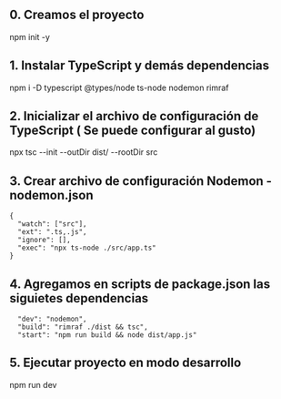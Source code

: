 
## 0. Creamos el proyecto

npm init -y

## 1. Instalar TypeScript y demás dependencias

npm i -D typescript @types/node ts-node nodemon rimraf

## 2. Inicializar el archivo de configuración de TypeScript ( Se puede configurar al gusto)
npx tsc --init --outDir dist/ --rootDir src

## 3. Crear archivo de configuración Nodemon - nodemon.json
```
{
  "watch": ["src"],
  "ext": ".ts,.js",
  "ignore": [],
  "exec": "npx ts-node ./src/app.ts"
}
```
## 4. Agregamos en scripts de package.json las siguietes dependencias
```
  "dev": "nodemon",
  "build": "rimraf ./dist && tsc",
  "start": "npm run build && node dist/app.js"
```

## 5. Ejecutar proyecto en modo desarrollo
npm run dev
